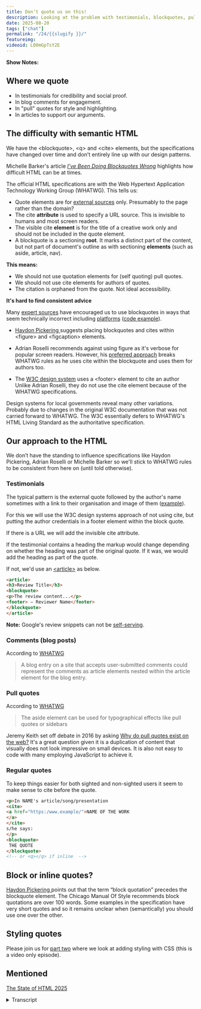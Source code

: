 ```yaml
---
title: Don’t quote us on this! 
description: Looking at the problem with testimonials, blockquotes, pull quotes and the cite element.
date: 2025-08-20
tags: ["chat"]
permalink: "/24/{{slugify }}/"
featureimg: 
videoid: L00mGpTsY2E
---
```


**Show Notes:**

## Where we quote

- In testimonials for credibility and social proof.
- In blog comments for engagement.
- In "pull" quotes for style and highlighting.
- In articles to support our arguments.

## The difficulty with semantic HTML

We have the &lt;blockquote&gt;, &lt;q&gt; and &lt;cite&gt; elements, but the specifications have changed over time and don’t entirely line up with our design patterns.


Michelle Barker's article <cite><a href="https://css-irl.info/ive-been-doing-blockquotes-wrong/">I’ve Been Doing Blockquotes Wrong</a></cite> highlights how difficult HTML can be at times. 

The official HTML specifications are with the Web Hypertext Application Technology Working Group (WHATWG). This tells us:

- Quote elements are for <a href="https://html.spec.whatwg.org/multipage/grouping-content.html#the-blockquote-element">external sources</a> only. Presumably to the page rather than the domain?
- The cite **attribute** is used to specify a URL source. This is invisible to humans and most screen readers.
- The visible cite **element** is for the title of a creative work only and should not be included in the quote element.
- A blockquote is a sectioning **root**. It marks a distinct part of the content, but not part of document's outline as with sectioning **elements** (such as aside, article, nav).

**This means:**
- We should not use quotation elements for (self quoting) pull quotes.
- We should not use cite elements for authors of quotes.
- The citation is orphaned from the quote. Not ideal accessibility.

**It's hard to find consistent advice**

Many [expert sources](https://html5doctor.com/cite-and-blockquote-reloaded/) have encouraged us to use blockquotes in ways that seem technically incorrect including [platforms](https://wordpress.com/support/wordpress-editor/blocks/quote-block/#insert-your-quote) ([code example](https://theadminbar.com/accessibility-weekly/coding-blockquotes/)).

-  [Haydon Pickering ](https://heydonworks.com/article/the-blockquote-element/) suggests placing blockquotes and cites within &lt;figure&gt; and  &lt;figcaption&gt; elements.
- Adrian Roselli recommends against using figure as it's verbose for popular screen readers. However, his [preferred approach](https://adrianroselli.com/2023/07/blockquotes-in-screen-readers.html#Example07) breaks WHATWG rules as he uses cite within the blockquote and uses them for authors too.

 - The [W3C design system](https://design-system.w3.org/components/quote.html) uses a &lt;footer&gt; element to cite an author Unlike Adrian Roselli, they do not use the cite element because of the WHATWG specifications.

Design systems for local governments reveal many other variations. Probably due to changes in the original W3C documentation that was not carried forward to WHATWG. The W3C essentially defers to WHATWG's HTML Living Standard as the authoritative specification.

 ## Our approach to the HTML

We don’t have the standing to influence specifications like Haydon Pickering, Adrian Roselli or Michelle Barker so we'll stick to  WHATWG rules to be consistent from here on (until told otherwise).

###  Testimonials 

The typical pattern is the external quote followed by the author's name sometimes with a link to their organisation and image of them ([example](https://band.here24.co/)).

For this we will use the W3C design systems approach of not using cite, but putting the author credentials in a footer element within the block quote.

If there is a URL we will add the invisible cite attribute.

 If the testimonial contains a heading the markup would change depending on whether the heading was part of the original quote. If it was, we would add the heading as part of the quote. 

 If not, we'd use an [&lt;article&gt;](https://html.spec.whatwg.org/multipage/sections.html#the-article-element) as below.

```html
<article>
<h3>Review Title</h3>
<blockquote>
<p>The review content...</p>
<footer> — Reviewer Name</footer>
</blockquote>
</article> 
 ```
<div class="side-note">

<p> <strong>Note:</strong> Google's review snippets can not be <a href="https://developers.google.com/search/docs/appearance/structured-data/review-snippet#self-serving">self-serving</a>.
</p>

</div>

 ###  Comments (blog posts)

 According to [WHATWG](https://html.spec.whatwg.org/multipage/sections.html#the-article-element)

 <blockquote>
 A blog entry on a site that accepts user-submitted comments could represent the comments as article elements nested within the article element for the blog entry.
 </blockquote>


  ###  Pull quotes

   According to [WHATWG](https://html.spec.whatwg.org/multipage/sections.html#the-aside-element)

   <blockquote>
   The aside element can be used for typographical effects like pull quotes or sidebars
   </blockquote>

   Jeremy Keith set off debate in 2016 by asking [Why do pull quotes exist on the web?](https://adactio.com/journal/11102) It's a great question given it is a duplication of content that visually does not look impressive on small devices. It is also not easy to code with many employing JavaScript to achieve it.

  ###  Regular quotes

  To keep things easier for both sighted and non-sighted users it seem to make sense to cite before the quote.

  ```html
  <p>In NAME's article/song/presentation
  <cite>
  <a href="https:/www.example/">NAME OF THE WORK
  </a>
  </cite> 
  s/he says:
  </p>
  <blockquote>
   THE QUOTE
  </blockquote>
  <!-- or <q></q> if inline  -->
  ```
 
## Block or inline quotes?

[Haydon Pickering ](https://heydonworks.com/article/the-blockquote-element/) points out that the term “block quotation” precedes the blockquote element. The Chicago Manual Of Style recommends block quotations are over 100 words. Some examples in the specification have very short quotes and so it remains unclear when (semantically) you should use one over the other.


## Styling quotes

Please join us for [part two](/learn/15/) where we look at adding styling with CSS (this is a video only episode). 


## Mentioned

[The State of HTML 2025](https://survey.devographics.com/en-US/survey/state-of-html/2025)

<details> 
<summary>Transcript</summary>


[00:00:06] **Nathan Wrigley:** Hello there and welcome to the No Script Show. This is the fourth in our series, looking at components that make up a website. Today we're looking at testimonials, block quotes, pull quotes, and the site elements and how these are most likely coded wrongly.

As with other episodes in this series, we'll be considering these from a technical design, accessibility, and SEO perspective, and we'll follow up this chat with a YouTube video looking at some coded examples. This time it is slightly different in that we will be focusing on the HT RL markup in this podcast, as there is a surprising amount to cover.

And CSS styling is what we'll cover in the follow up video only content. As always Joined by David Wamsley, who's over there? Hello, David? Hello? Hello? Nathan Wrigley. You're sporting a slightly different background. 

[00:00:57] **David Waumsley:** Yes, I'm in London, usually I'm in India. but we're a bit closer. We were almost close actually.

Yeah. we nearly got to see each other. Yeah. It all happened in this time, but yes. anyway, let me move on to this. 'cause you were the one who really set me off on doing this topic a bit earlier. We would've done it anyway because you shared with me a video by Kevin Powell, called is HTML the Hardest Language, and he was demonstrating with his, followers and everything, how.

Everyone, he gave them a card component to code up and everybody did it in slightly different ways, which really asked you that's what is the semantic way. And this really reminded me of a post by or series by Hayden Pickering where he is looking at various, has HTML elements and. It really highlights the fact that there's a lot of confusion on how to do HTML and it really caught my attention, the block quote one that he did and the site element.

So it set me off experimenting about, how, 'cause we're trying to set up our own, if you like, design system and have a consistent way of marking things up. And yeah. So I went on a bit of a journey. Yeah, sorry 

[00:02:13] **Nathan Wrigley:** about that. All of that. With me DMing you on blue sky and set you off on a complete, laundry list of things to cover.

So apologies about that, but hopefully there's some useful content in here. Should we switch to your screen? Do you wanna do that one? Yeah, let's do that. Okay. We've 

[00:02:28] **David Waumsley:** got a lot of notes to get through actually here. I'd be largely reading these out I think, 'cause the research has been done. Yep. So let's talk about, so we called this one.

don't quote us on this, or I should mention as well. I'll put a little note. It actually is already in there that another reason for doing this is that the state of HTML 2025 is still open as a survey. I, haven't done it myself, but I will. No, I 

[00:02:54] **Nathan Wrigley:** took a quick look at it. I didn't fill it out, but I will come back and fill it out.

It's not a long enterprise, it's fairly quick, but, obviously somebody somewhere needs to know where we're all at. and yeah. Useful to fill out. I would've thought so. We'll provide the link in the show notes, 

[00:03:09] **David Waumsley:** Yeah, it's down there in my. So for those who are on YouTube, you will be able to follow along with our notes.

So I put first where we quote, where we use quotes. So in testimonials for credibility and social proof, we use, in blog comments for engagement, effectively where user submissions are a quote Yeah. Of some form. Yep. in pull quotes for style and highlighting. I'm not sure. do you know what?

When I say pull quotes, does that mean 

[00:03:40] **Nathan Wrigley:** anything to you? Do you 

[00:03:41] **David Waumsley:** have an expectation? 

[00:03:42] **Nathan Wrigley:** No, I'm, basically imagining the, things that you've described previously. So to me, a pull quote is a block quote. I, genuinely wouldn't have known what the difference was. 

[00:03:53] **David Waumsley:** Yeah, it's all, it's just interesting. We'll, move on to this one.

'cause there's an article by Andy Clark where his interpretation of a poll quote is different to what I think, I'm talking about here. But generally it's a self quote, I think, where we put it. Usually in an article where there's this big thing that gives you a, some styling, it gives you some highlight of text that's to come.

So it's a, okay. It's duplicate content. and we use it in articles, for, oh, I've made a. To support our arguments. Okay. often, 

[00:04:25] **Nathan Wrigley:** it's fairly widely used throughout the web. I think the, place that I see it most is, comments on blogs and things like that are out of fashion, aren't they these days.

But I see it all over on testimonials. you, somehow want to, I don't know, link the words to the image or the person's name or something. And in order to do that, you adopt this different style and maybe some iconography around it. And, 

[00:04:49] **David Waumsley:** yeah. Yeah, exactly. this is the interesting bit really of what we're gonna get stuck on, the difficulties with Symantec HTML.

So we have the block quote element, the Q element for inline quotations. We have the site element, which Hayden Pickering says really ought to be called citation rather than site, but, But the thing is with this, the specifications have changed over time and they don't entirely line up with the design patterns that we use.

And after reading Hayden Pickin's article, I also stumbled across Michelle Barker's article, which says what exactly what I experienced. I've been doing block quotes wrong. Through, listening to or reading his article, she realized that, and I've got it up over here. And there was quite a lot of, and this has helped me look into this more because there's a lot of comments here on that by some really.

quite clever people. She's a very clever person as well. She writes some of the M dms, we've mentioned her before. Yeah. Articles and, that was 

[00:05:54] **Nathan Wrigley:** me saying comments or dad and Yeah. No, there's a load here. I, on this 

[00:05:58] **David Waumsley:** topic. I think it's particularly popular. Yeah. and also she's actually using eleventy as well on that.

Oh, interesting. Add in our comments myself. Yeah. yeah, so that was quite interesting. But the, I think the, a lot of the changes due to the fact that the official HCML specifications are with the web hypertext, applications, technology working group. Easy for you to say no. What w what? What wg, I think, 'cause it's, the working group, so we'll call it what, I dunno how people say it, but we'll say what working group.

I think that's be easy. So what they tell us through their documentation, which I've got over here, is go back that quote elements are for external sources. Oh, so we should only be, so if we're using those, if we're using a block quote, it should be for someone else's comment, not our own, but presumably, because it's not spelt out.

This is to the page, at the page level rather than the domain level. But. I'm not sure that's unclear. Okay. the site attribute, attribute being the site equals quotation mark should be where you put a URL to that source of the quote. Okay. Okay. And it's invisible to humans and most screen readers, but the visible site element, the, one, the actual tag itself is for the title of Creative Works only.

and it, and there's another element of this, that the site element shouldn't be included in the quote element, so it shouldn't be within the tags of our block quote. 

[00:07:44] **Nathan Wrigley:** So there's a lot more depth to this than I imagined. That's yes. rules upon rules, not rules as such recommendations, But nevertheless, I did not know that there was that level of granularity, so that's fascinating. 

[00:07:57] **David Waumsley:** It is, and it's also quite confusing as well because it's some of this comes in, so this idea that it's only for the title of Creative Works only rather than an author comes only after HTML five. I know that's been around for a long time, so there has been changes over time and it's.

Disputed. I, think Jeremy Keith is one person who was trying to argue against that at the time. anyway, I'm going into things that we don't need to, and the last point that I got here is that the block quote is a section in route, so it marks a distinct. Of content, but is not part of the documents outlined in the way that section elements such as side or article or Nava.

So with screen readers, they will be able to look at different makeup of a page or something by looking to those section elements, but it is still something distinct. What I wrote down here is that it means that we should not use quotation elements for self quoting, pull quotes, and that's what I generally think.

A pull quote is something where you are referencing something within your own document to stylize it and say, here's a bit of a teaser of what's to come. So we shouldn't be using, the block quote tag really for our pulled quotes. we shouldn't use the site element for authors of quotes.

And the last point on is that citations are, or orphaned from the quote, which is not ideal for accessibility because again, it's Hayden Pickering, it picks up on how uncomfortable that is because it's a little bit, I think he does make this example, but it's a little bit like how, if you. Have on a blog archive page, these read more buttons that you have, which are separate to, or links separate to the description, then it's very difficult.

It's not, It's not, yeah, it's outta context with it. So I think that's a similar thing happening, but really that's what we're encouraged to do if we go with What wg 

[00:10:00] **Nathan Wrigley:** have you managed to memorize that in your head now, such that if you were just writing out HTML and you were trying to deploy citations, block quotes and so on, have you got that cascade of things figured out or would you have to go back to that and say, which example does it fit into here?

I think I've got it sorted 

[00:10:19] **David Waumsley:** out now. Yeah. But that's what I'm trying to do for this one. We can have something is, is the no script shows way of doing it, I think. But this is the next thing. I've put it on my notes here that, this is where it gets really difficult 'cause it's hard to find consistent advice.

So we have. Many expert sources and I've only actually put one in here and that is, lemme just go back here, is the HTML five doctor, which is supposed to be the place to really get, to learn all your stuff. it says different things Wow. To watch. Yeah. so that becomes a problem.

And we also have, as well, with WordPress as well, it is quite interesting because if we go to. press.com and it looks at it's, quote block there. So it works against it as well, because what it literally says is that you can use this, it will add in your citation will be the author, and there's nothing on that.

and the citation was in with the block quote. So technically according to what wg Yeah, what WordPress does on there. And there's a code example on here. it calls no problems for. and this will make sense for, there's an article here looking up the Block quotes by Amber Hines, who's a big accessibility person in WordPress.

And she sees no issue with how that does it. He thinks she's doing it semantic, and I think you'll understand why she doesn't see an issue with this one. Yeah, maybe she's not looked into it, but let's have a look. if we go here. So there is that side of it. So technically these. Experts there, and this platform is wrong according to the present specifications.

But also when we start to get to experts like Hayden Pickin in his article, what he suggests is a get around the fact with, lemme just go to his posts for those who can see, that one. Yeah. Yeah. So in terms of accessibility as a problem with the idea that you would put the citation. Separate to the quote, because it's not programably linked together.

Yep. Yep. So his way around this is to put everything in a figure. So you have a figure. Then a block quote, and then you have a fig caption, which contains your citation within there. Citations 

[00:12:42] **Nathan Wrigley:** in there. 

[00:12:43] **David Waumsley:** Yeah. So that's his approach. However, then we come to Adrian Ly, who's one of the big players when it comes to accessibility, who's gone and tested all the different ways that a screen reader will read these different ways of doing it.

Oh, interesting. Okay. Yep. Yeah. So his own approach is to not do that. What he recommends is because it's so verbose for screen readers, all the popular ones to read out, fig not to do that. Yeah. So he goes with block quote, and then he puts in a footer where he puts his citation and then closes the, block quote.

Yeah. So that's his way as an accessibility expert who doesn't, let me say that all of these people say this is how they've dealt with the situation. Not necessarily this is the way to do it. I don't think anybody feels confident in what rules we have at the moment, so, anyway, you could see a contradiction there.

So you can go two different routes on that. And let's see, gosh, what, it's really surprising. Open a hole. Disagree. I know. 

[00:13:46] **Nathan Wrigley:** Isn't as fascinating. Yeah, 

[00:13:47] **David Waumsley:** I think attention's going to H-D-M-L-A lot more at the moment. it's been on CSS, but yeah. But I think we need to get these fundamentals right. And finally, the one that I think we are effectively going to use is the W three C design system.

So if I just move on to this one, so it's similar to Adrian ly in the sense that there's no fig with this one. It's put in a block quote. Then it's adding a footer. Yeah. 'cause this is a section in route. It's perfectly fine to add in a footer element and, ending it with a block quote. So if you like, but what they, and they point out in the considerations.

They point out the fact that, and this is really where it all goes wrong, there's been some leniency when HTML was decided by the W three C itself on their own documentation. But since. I think 2019, this has gone to the Living Standards Working Group, which is the what wg. And not everything that has been changed there has transferred over.

So our official documentations may not be up to speed, if you like. This is where we get some of the confusion. 

[00:14:59] **Nathan Wrigley:** Yeah, I was gonna say officially then. It's really confusing officially. 

[00:15:03] **David Waumsley:** It's confusing. Officially. It's confusing. Yeah. Yeah. When you've got brilliant experts like that, but I think. I think the way for us to deal with it.

and again, I went and had a little search around just what people did well, interestingly enough to search around what some of the people say they do and what they actually do as well doesn't always match. So they've changed. Okay. They've changed over time. Like we, we will be changing over time and when we go and look round, there's not much in the way of the big design systems out there for this specifically, but there is a lot of sort of local government, Design systems out there. So if you go and look at them again, they're all different variations. Gosh. Yeah. It's a, spaghetti, isn't it? It is. And yeah, I, just think it is due to this. And in fact, there's a point that was made on Michelle Barker's, I've been doing. Block quotes wrong. I think the last quote on here.

Yes. This is by Amelia Bellamy Rhodes, and I know of her, she's on the working group for SVGs, I think so I've seen her name for this one, and that's it. How she's spelling it out how the three C spec was modified. If you allow two. Be a little bit more flexible to do what Jeremy Keith, I think years back wanted to do to be able to contain authors.

So when I was pointing out that sort of WordPresses basically got it wrong in terms of the official spec, you can understand why it's like that? Yeah, because, We were generally leaning towards that, although I think, it would be better if it did have a little footer to separate the citation within the block quote.

But, so that's really, I think, what we'll do, I think as we don't have the kind of standing and influence like people like Adrian Rosalie, Hayden Pickering, or Michelle Barker. I think we'll try and stick to the what WG rules. Okay. Just to get some consistency. Yeah. 

[00:16:59] **Nathan Wrigley:** Yeah. 

[00:16:59] **David Waumsley:** And, until we're told otherwise.

[00:17:02] **Nathan Wrigley:** Okay. Yeah. Until they've finished that bun fight and, sorted it out, frankly. Yeah. Okay. Testimonials now then, is it? 

[00:17:10] **David Waumsley:** Yeah. So, rationalizing the code, so this took me some time to kinda work out, so exactly how we're laying things out. So a typical pattern, and I've got an example up here. On that sort of little demo site I made first, which we'll use at some point.

A typical pattern for a testimonial might be something where we have what someone said about us, maybe a picture of the author and their name, and maybe a link to their organization. Or one of the other. and that's a sort of common pattern here, That would be straightforward. What we're doing here with something like that is that we'd be putting it all in a block quote.

Yep. And using W three Cs and putting all of the stuff where their names, their image, their where they work, or their company or their t yeah. We would all go in that footer within a block quote, so that would be fine. there is the circumstance where. Sometimes you see with these, this pattern, you will see a header as well as the quote.

sometimes, there's just a sort of summary of what the quotation 

[00:18:20] **Nathan Wrigley:** says. Oh, interesting. I'm trying to remember when I've seen that, but I, can't conjure it up. Okay. 

[00:18:26] **David Waumsley:** I think sometimes if you're taking from a source, that does that some, reviews do allow you to put the title and then like a name, like a too long 

[00:18:36] **Nathan Wrigley:** didn't read kind of thing where you summarize the quote.

Is that what you mean? Yeah. You might just, Yeah. Like, stunning. 

[00:18:43] **David Waumsley:** And 

[00:18:43] **Nathan Wrigley:** then the quote, which is, yeah. Okay. 

[00:18:45] **David Waumsley:** Got it. they might just pull out the main, because we know people read titles and some of the review, things are set up, which is another point actually I should mention really. 'cause, just thinking about the SEO perspective on this one, when it comes to testimonials, we can't really use, that review markup, the rich.

Text or the schema for that one because it can't be self-serving, so we can't say something. You can't use other people's quotes about us. yeah. To self serve. So for testimonials that, that doesn't become an issue. Anyway, thi this did make me think about that pattern. So if it was a pattern where, the.

Header was part of the quote that was submitted by the user. Then I would just put a header three probably that would be the likely one, and then it would be the block quote. Okay. In the block quote, itself. Got it. but if it was one where we decided to sum up their block quote, then what I would do is wrap the whole thing in an article.

Okay. Yeah. Again, this is another one where it's another Hayden Pickering, topic where he talks about article, and I think it's from him that I got this idea. 'cause when I thought of article as a tag, I tended to think 

[00:20:04] **Nathan Wrigley:** of just blog posts. Yeah. that's where my head goes. It, doesn't, in my head, it doesn't land as a container for more broad stuff, even though I know it should be.

[00:20:13] **David Waumsley:** Yeah, and I think if we look at the actual spec for it, I won't pull it up here at the moment, but it actually says it's any sort of standalone element that you could use on its own. Yeah. So an article would be right for this, and I think it was Hayden Pickering or something. It said, is, and I think this is that way of looking at it, and now I think of it as like an article of clothing.

[00:20:33] **Nathan Wrigley:** Oh, interesting. Okay. You do you know what 

[00:20:35] **David Waumsley:** I mean? It's like a pair of gloves or something. They stand aside, but they're not the entire thing. And, because we can use, yeah, because I think it's any sort of standalone. So I think it would be suitable. So that would be the semantic way. And I've put the code here, sorry for those who are just listening, but basically it would be the surrounding, wrapper, if you like, would be the article tag within that, then I'd put our header, Because we're making that up ourselves in that would be the block quote with its footer, with the reviewer's name, and then it would close with the block quote, and then finally the article wrapper so that you got article 

[00:21:11] **Nathan Wrigley:** with. Children of a heading and a block quote. And then inside the block quote, you've got your content paragraph, footer and so on.

Interesting. Okay. yeah. 

[00:21:22] **David Waumsley:** I was wondering about comments as well. not that we've got them, but we're gonna have to get like blog 

[00:21:26] **Nathan Wrigley:** posts, that kind of thing. Yeah. So 

[00:21:28] **David Waumsley:** when we're inviting people to use a generated what, where they would fit in, and I think the official specification tells us this, what we can use, and that is a blog entry on a, this is.

Quoting from them, a blog entry on a site that accepts user submitted comments could be represented as could, sorry, could represent the comments as article elements nested within the article element for the blog entry. So I wouldn't be using blog quotes for that kind of quoting, and we would just stick them in nested articles.

Articles. 

[00:22:05] **Nathan Wrigley:** So you'd have articles nested within articles. Within, an article. 

[00:22:10] **David Waumsley:** Okay. Yeah. So I think that's how, it is interesting because I think later we'll try and put some form of commenting system on our own, site. So I think, it's interesting to see, 

[00:22:22] **Nathan Wrigley:** yeah. Especially given the user submitted nature of things.

obviously with modern CMSs, you've got the capacity to, put things into a pending state, so they don't make it there. But if you're worried about SEO and things like that, then. User submitted content might really run against what you're trying to do, or I don't know, mention your commercial rivals with links and things like that, so there may be something there.

Yeah, 

[00:22:46] **David Waumsley:** I did look, Michelle Barkers, I, because I was there, I thought I'd poke around at the code there and I noticed that her articles, which obviously she said to create the whole HTML for that one, we put in a block quote, which is seems appropriate. For it. but when you think about it, people just shove all sorts of stuff in there, which isn't necessarily a quote that might be quoting somebody else.

It wouldn't fit the quote. So I actually think, and, when I looked at examples of at least classic WordPress sites that I've seen, I think most people have marked it up in the way that, what WG would suggested by using the Raptors articles in the, okay. Okay. So I think that's what we would do in that case.

So pull quotes, Again, we've, what WG has given us, and I'm quoting here, is the aside element can be used for typographical effects, pull quotes or sidebars. So it literally mentions where we can use the aside. so as a sidebar, 

[00:23:48] **Nathan Wrigley:** the aside being a side. 

[00:23:51] **David Waumsley:** because they've spec specified pull quotes.

So if you like Paul quote, is that duplicate of content that we put on somewhere in style separately? It's an aside to our main article. 

[00:24:02] **Nathan Wrigley:** Oh, that's pull quote. Is it? 'cause at the beginning we talked about, so a pull quote is where you. You literally are pulling something out of the article. It's duplicate from an SEO point of view.

Yes. But you wanna highlight it. So it's like when you're reading a newspaper sometimes, or a magazine, sometimes they'll just, I, don't know. It's eye catching, isn't it? They'll throw that, that one sentence, which kind of encapsulates the next two paragraphs. Yes. As a, as an easy way. It's almost like a heading, it's navigates you into what's coming or what has just been said.

Yes. Okay. Okay. I didn't know that. 

[00:24:34] **David Waumsley:** Yeah. So block quote isn't appropriate. No. that's what people have used of course, because of the confusion. But an aside seems to be the thing to do. no one really knows, but that seems the most. But there is an interesting debate that goes back.

Jeremy Keefe set one off in 2016, got tons and tons of comments, asking the question, why do Paul quotes exist on the web? And it is a great question given that if your screen reader. And in his own post, it gives that example, if he was to read it with a screen reader, it's terrible because it's got this pull quote out and then it repeats the next thing you know.

Yeah. You're just hearing this constant re repetition. Yeah. With no visual clues to know what the heck is going on. Why is this article repeating itself? So there's that difficulty. There's the difficulty. Some people, although I don't think duplicate content is an issue for SEO, but some people have been conscious about that, but also, you do all this work.

To pull quotes. Generally they are pulling slightly out of the main body of content. You mean physically? they look, yeah. Physically. They usually pull to one side left. Yeah, Do that to the main content. Yeah. If you're 

[00:25:44] **Nathan Wrigley:** a left to right reader, then it's slightly to the right. 

[00:25:47] **David Waumsley:** Yeah. Yeah. And they're really, difficult to code.

We'll move on to that when we talk about CSS, but, a lot of people have had to employ JavaScript in order to make this thing that's outta the main body. Move to where you want it to do, and then it doesn't look all that impressive necessarily when you get down to smaller devices where you can't see that it's pulling out you, you've literally only got the room for your text.

Yeah. So yeah, so there is that. and, what did I put here for regular quotes? Okay. So our format, in. unless you disagree on any of these ones, I think to keep things easier for cited and non-sighted users, not non-sighted, as I've written here,

it, seems, I'll put an s in there later to make sense to cite before the quote. So I think when we're doing our articles, generally it's better to you'll have your paragraph that will be running, you'll put the name of the order. Author and then, reference their article, song, presentation, whatever it is, as the title of the work, with a link to that one, and that will be in the citation.

And then. he or she says, and then it will just be in the block quote doing it that way. So if you are put in as, I think most people when they were thinking about HTML spec, were thinking when you use a block quote, you're quoting generally, you might introduce it first. Yeah. Before you do the block quote.

So in. General, general blog posts. That would be my format. I think so 

[00:27:26] **Nathan Wrigley:** I guess it's almost serving as a little signpost of Okay. This is why it's now, okay. It is out of the flow of the normal text, but here's a, flag saying this is what it is. This is, as you've written there, the name of the work.

It's like a mini title. It's alerting you to here's something different. Yes. Then the quote comes afterwards where if you had it the other way around. the site. At the end of it, after the block quote, then it would just go straight into that. It would feel like an ordinary part of text and then the name of the title would randomly come and you wouldn't know where that started or stopped.

Okay. Yeah. That's interesting. And I think that's presentation. you often see it. Differently, don't you? You'd see the, you'd see the quote first encapsulated in some container, which is, I don't know, a rectangle or something to differentiate it. Different color background or something. Then the person, let's go for person's name.

no. The name of the work might be at the bottom. In an old font or something like that. And, you can capture that 'cause you can see it all. But if you're doing it. With a screen reader that's all back to front. 'cause you need that indication at the beginning. Okay. Yeah. 

[00:28:35] **David Waumsley:** Yeah. I think the pattern's different and I think most of the haste, this is my understanding of it, is that the, when writing out the spec there, they've generally been thinking of written text and articles where you might.

you'll introduce as part of your copy who the author and what work it's citing before you move to the block quote where it all gets thrown out. And we get into trouble is when we start to think about this design pattern of the testimonial, where we tend to put the quote up front. yeah.

And then the author after, and it doesn't work anyway, I think we've solved that. Yeah, there is, another interesting point again from Hayden Pickering on his article, and that is, when you use the, we've been talking about block quote all the time, but there's the, there's the Q tag, the inline, quote and.

For those reading the notes here, I will correct these later 'cause it says it's okay. yeah. He points out the, fact that, the term block quotation precedes the block quote element ever existing in HTML and the Chicago Manual of Style recommends that a block quotation is over a hundred words. There are some examples as he points out in the specifications, which have very short quotes and they use block quotes. So it still remains quite unclear when at least semantically you should be using block quote over the queue. Interesting. 

[00:30:03] **Nathan Wrigley:** Yeah, 

[00:30:04] **David Waumsley:** it's a visual thing in the end, doesn't it?

Ends up you say block quote because it's basically. Style wise, it's taken up the whole block where it's not in line. But, semantically, I don't know. There isn't any clear guidance on 

[00:30:16] **Nathan Wrigley:** No. 

[00:30:17] **David Waumsley:** Which you should be using. 

[00:30:18] **Nathan Wrigley:** No. Interesting that, we reference things like the Chicago Manual of style. I love that.

that's Hayden. No, but just the fact that there. A Chicago manual of style. I think I need that in my life. I don't have enough style basically, and it's got to be over a hundred words. Oh, fascinating. Okay. 

[00:30:38] **David Waumsley:** Alright. Yeah, so I, anyway, I guess that's this, our aim of our show was to try and simplify things and I think I've just made things as about as complex as they, no, you highlighted 

[00:30:49] **Nathan Wrigley:** complexity that all of us have ignored, basically.

we, I think it would've been fair to say that most of that, nobody's pricing off the. The lid to appear inside that jar just because you rely on, especially in the WordPress world, you rely on a block increasingly to just take this work for you. Yes, you put a block, quote, block in, and you assume it's doing everything correctly, whereas in fact, perhaps you need to roll your own or certainly be thinking about the context in which you're using it, be it a block quote, a quote, a testimonial, a citation, whatever it may, be.

There's a lot more to it, honestly. Way more to that than I thought, so that's fascinating. 

[00:31:26] **David Waumsley:** Yeah. And I would be really interested, if anybody does have any thoughts or, they spot anything that I've completely missed on this or want to change our mind, then I'd love to hear on that one. But I think what we've decided to do on this as a design system sort to make sense 'cause we're not, breaking any rules.

I think the interesting thing is about the site element. It really, it doesn't seem to have any purpose. It's there for semantics. Yeah. But it's not read out by screen readers. Certainly, when we're using that as the attribute, nobody sees it. So what's it? Therefore it's, the, full use of this isn't in place.

But perhaps one day if we all do the right thing, maybe it might be useful. 

[00:32:11] **Nathan Wrigley:** Is there any more on that, page that you want to go? No. You just got some links there at the bottom, styling quotes, part two and what have you. So are we. Are we a wrap? Wrap? Wrap? It's a wrap. Wrap as they said.

Yeah. We'll just move 

[00:32:23] **David Waumsley:** on. And this will be quick, I think, just part two because we've talked all about the HTML and said, we'll just quickly talk about how we might. Go about styling some of these. 

[00:32:33] **Nathan Wrigley:** Okay, so in which case, if you want to follow along with the show notes that David's been displaying there, including typographical corrections, you can go and find those as well.

Then head to no script show. And then this episode is 24 so slash 24, the numerals two four. Go and check that out. And then there will be a corresponding episode in which, this is demonstrated. David gives it a bash, and that is no script show slash learn. 15 1 5. So those two things will correspond and overlap.

So we will, see you then. So shall I, shall I, hit stop on this recording and yeah, we'll go into the next. 

[00:33:16] **David Waumsley:** Alright, see you 

[00:33:16] **Nathan Wrigley:** soon. 

[00:33:17] **David Waumsley:** Thanks Nathan. Bye.

</details> 